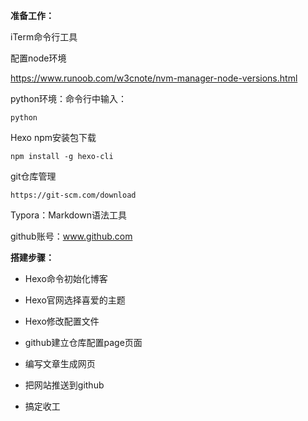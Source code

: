**准备工作：**

iTerm命令行工具

配置node环境

https://www.runoob.com/w3cnote/nvm-manager-node-versions.html

python环境：命令行中输入：

```
python
```

Hexo npm安装包下载

```
npm install -g hexo-cli
```

git仓库管理

```
https://git-scm.com/download
```

Typora：Markdown语法工具

github账号：www.github.com



**搭建步骤：**

* Hexo命令初始化博客
* Hexo官网选择喜爱的主题
* Hexo修改配置文件
* github建立仓库配置page页面
* 编写文章生成网页
* 把网站推送到github

* 搞定收工